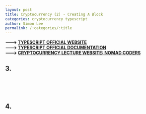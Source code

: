 ```yaml
---
layout: post
title: Cryptocurrency (2) - Creating A Block
categories: cryptocurrency typescript
author: Simon Lee
permalink: /:categories/:title
---
```


<strong>---> [TYPESCRIPT OFFICIAL WEBSITE][typescript-offcial]</strong>  
<strong>---> [TYPESCRIPT OFFICIAL DOCUMENTATION][typescript-document]</strong>  
<strong>---> [CRYPTOCURRENCY LECTURE WEBSITE: NOMAD CODERS][instructor]</strong>

## 3.

<br>
<br>
<br>

## 4.

<br>
<br>
<br>

[typescript-offcial]: https://www.typescriptlang.org/
[typescript-document]: https://www.typescriptlang.org/docs/
[instructor]: https://nomadcoders.co/
[ts-playground]: https://www.typescriptlang.org/play
